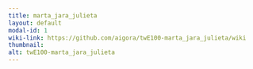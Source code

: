 ```yaml
---
title: marta_jara_julieta
layout: default
modal-id: 1
wiki-link: https://github.com/aigora/twE100-marta_jara_julieta/wiki
thumbnail: 
alt: twE100-marta_jara_julieta
---
```

